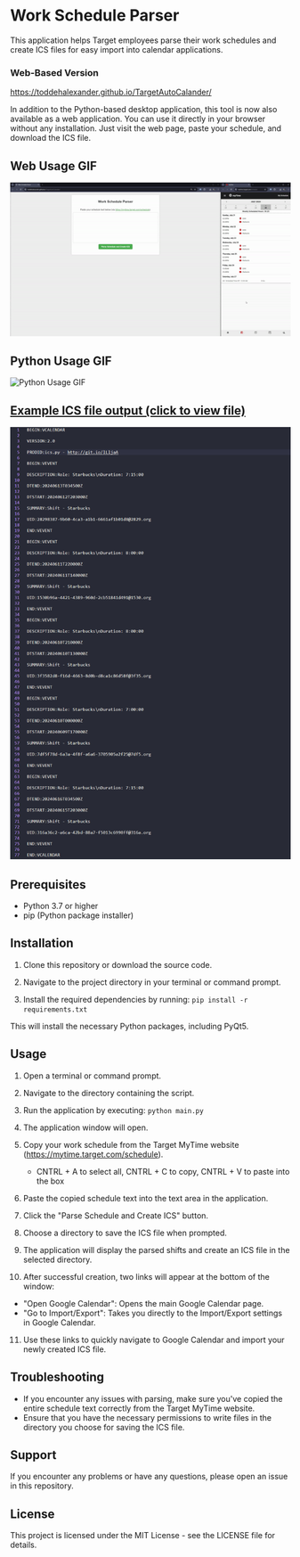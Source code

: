 # Work Schedule Parser

This application helps Target employees parse their work schedules and create ICS files for easy import into calendar applications.

### Web-Based Version
https://toddehalexander.github.io/TargetAutoCalander/ 

In addition to the Python-based desktop application, this tool is now also available as a web application. You can use it directly in your browser without any installation. Just visit the web page, paste your schedule, and download the ICS file.

## Web Usage GIF
![Web Usage GIF](https://github.com/toddehalexander/TargetAutoCalander/blob/main/assets/web_usage.gif)

## Python Usage GIF
![Python Usage GIF](https://github.com/toddehalexander/TargetAutoCalander/blob/main/assets/python_usage.gif)


## [Example ICS file output (click to view file)](https://github.com/toddehalexander/TargetAutoCalander/blob/main/sample_output/work_schedule_Jun09-Jun15_2024.ics "Example Output")
![ICS File](https://github.com/toddehalexander/TargetAutoCalander/blob/main/assets/ICS_Example.png) 


## Prerequisites

- Python 3.7 or higher
- pip (Python package installer)

## Installation

1. Clone this repository or download the source code.

2. Navigate to the project directory in your terminal or command prompt.

3. Install the required dependencies by running: ```pip install -r requirements.txt```

This will install the necessary Python packages, including PyQt5.

## Usage

1. Open a terminal or command prompt.

2. Navigate to the directory containing the script.

3. Run the application by executing: ```python main.py```

4. The application window will open.

5. Copy your work schedule from the Target MyTime website (https://mytime.target.com/schedule).
   - CNTRL + A to select all, CNTRL + C to copy, CNTRL + V to paste into the box

7. Paste the copied schedule text into the text area in the application.

8. Click the "Parse Schedule and Create ICS" button.

9. Choose a directory to save the ICS file when prompted.

10. The application will display the parsed shifts and create an ICS file in the selected directory.

11. After successful creation, two links will appear at the bottom of the window:
 - "Open Google Calendar": Opens the main Google Calendar page.
 - "Go to Import/Export": Takes you directly to the Import/Export settings in Google Calendar.

11. Use these links to quickly navigate to Google Calendar and import your newly created ICS file.

## Troubleshooting

- If you encounter any issues with parsing, make sure you've copied the entire schedule text correctly from the Target MyTime website.
- Ensure that you have the necessary permissions to write files in the directory you choose for saving the ICS file.

## Support

If you encounter any problems or have any questions, please open an issue in this repository.

## License

This project is licensed under the MIT License - see the LICENSE file for details.
